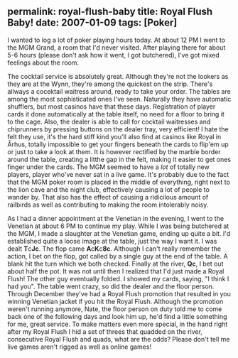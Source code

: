 permalink: royal-flush-baby
title: Royal Flush Baby!
date: 2007-01-09
tags: [Poker]
---
I wanted to log a lot of poker playing hours today. At about 12 PM I went to the MGM Grand, a room that I'd never visited. After playing there for about 5-6 hours (please don't ask how it went, I got butchered), I've got mixed feelings about the room.

The cocktail service is absolutely great. Although they're not the lookers as they are at the Wynn, they're among the quickest on the strip. There's allways a cocektail waitress around, ready to take your order. The tables are among the most sophisticated ones I've seen. Naturally they have automatic shufflers, but most casinos have that these days. Registration of player cards it done automatically at the table itself, no need for a floor to bring it to the cage. Also, the dealer is able to call for cocktail waitresses and chiprunners by pressing buttons on the dealer tray, very efficient! I hate the felt they use, it's the hard stiff kind you'll also find at casinos like Royal in Århus, totally impossible to get your fingers beneath the cards to flip'em up or just to take a look at them. It is however rectified by the marble border around the table, creating a litthe gap in the felt, making it easier to get ones finger under the cards. The MGM seemed to have a *lot* of totally new players, player who've never sat in a live game. It's probably due to the fact that the MGM poker room is placed in the middle of everything, right next to the lion cave and the night club, effectively causing a lot of people to wander by. That also has the effect of causing a ridicilous amount of railbirds as well as contributing to making the room intolerably noisy.

As I had a dinner appointment at the Venetian in the evening, I went to the Venetian at about 6 PM to continue my play. While I was being butchered at the MGM, I made a slaughter at the Venetian game, ending up quite a bit. I'd established quite a loose image at the table, just the way I want it. I was dealt **T**c**Jc**. The flop came **A**c**K**c**8c**. Although I can't really remember the action, I bet on the flop, got called by a single guy at the end of the table. A blank hit the turn which we both checked. Finally at the river, **Qc**, I bet out about half the pot. It was not until then I realized that I'd just made a Royal Flush! The other guy eventually folded. I showed my cards, saying, "I think I had you". The table went crazy, so did the dealer and the floor person. Through December they've had a Royal Flush promotion that resulted in you winning Venetian jacket if you hit the Royal Flush. Although the promotion weren't running anymore, Nate, the floor person on duty told me to come back one of the following days and look him up, he'd find a little something for me, great service. To make matters even more special, in the hand right after my Royal Flush I hid a set of threes that quadded on the river, consecutive Royal Flush and quads, what are the odds? Please don't tell me live games aren't rigged as well as online games!
